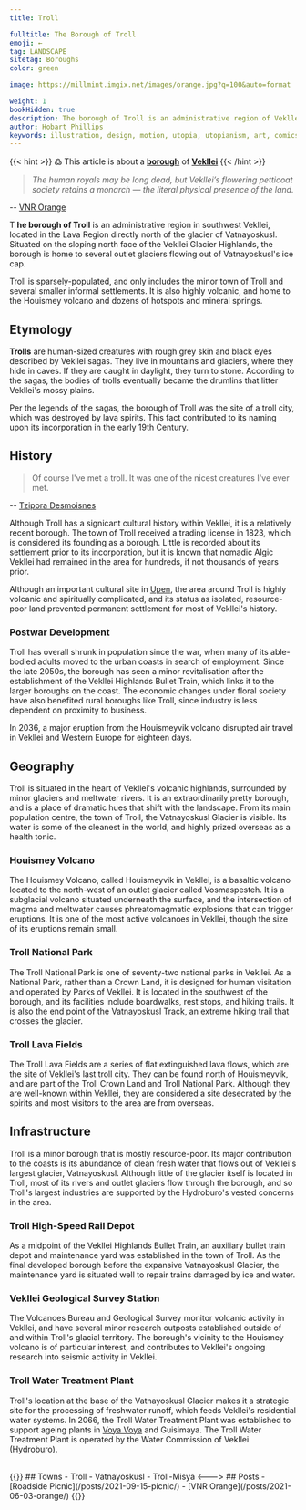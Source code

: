 ```yaml
---
title: Troll

fulltitle: The Borough of Troll
emoji: ←
tag: LANDSCAPE
sitetag: Boroughs
color: green

image: https://millmint.imgix.net/images/orange.jpg?q=100&auto=format

weight: 1
bookHidden: true
description: The borough of Troll is an administrative region of Vekllei, a utopian country created by Hobart Phillips.
author: Hobart Phillips
keywords: illustration, design, motion, utopia, utopianism, art, comics, comic, hobart, phillips, vekllei, millmint
---
```

{{< hint >}}
߷ This article is about a [**borough**](/utopia/vekllei/landscape/boroughs) of [**Vekllei**](/utopia/vekllei/)
{{< /hint >}}

>*The human royals may be long dead, but Vekllei’s flowering petticoat society retains a monarch — the literal physical presence of the land.*

-- [VNR Orange](/posts/2021-06-03-orange/)

<span class="fc">T</span>
**he borough of Troll** is an administrative region in southwest Vekllei, located in the Lava Region directly north of the glacier of Vatnayoskusl. Situated on the sloping north face of the Vekllei Glacier Highlands, the borough is home to several outlet glaciers flowing out of Vatnayoskusl's ice cap.

Troll is sparsely-populated, and only includes the minor town of Troll and several smaller informal settlements. It is also highly volcanic, and home to the Houismey volcano and dozens of hotspots and mineral springs.

## Etymology

**Trolls** are human-sized creatures with rough grey skin and black eyes described by Vekllei sagas. They live in mountains and glaciers, where they hide in caves. If they are caught in daylight, they turn to stone. According to the sagas, the bodies of trolls eventually became the drumlins that litter Vekllei's mossy plains.

Per the legends of the sagas, the borough of Troll was the site of a troll city, which was destroyed by lava spirits. This fact contributed to its naming upon its incorporation in the early 19th Century.

## History

> Of course I've met a troll. It was one of the nicest creatures I've ever met.

-- [Tzipora Desmoisnes](/utopia/characters/#tzipora-zelda-desmoisnes)

Although Troll has a signicant cultural history within Vekllei, it is a relatively recent borough. The town of Troll received a trading license in 1823, which is considered its founding as a borough. Little is recorded about its settlement prior to its incorporation, but it is known that nomadic Algic Vekllei had remained in the area for hundreds, if not thousands of years prior.

Although an important cultural site in [Upen](/utopia/vekllei/culture/religion), the area around Troll is highly volcanic and spiritually complicated, and its status as isolated, resource-poor land prevented permanent settlement for most of Vekllei's history.

### Postwar Development

Troll has overall shrunk in population since the war, when many of its able-bodied adults moved to the urban coasts in search of employment. Since the late 2050s, the borough has seen a minor revitalisation after the establishment of the Vekllei Highlands Bullet Train, which links it to the larger boroughs on the coast. The economic changes under floral society have also benefited rural boroughs like Troll, since industry is less dependent on proximity to business.

In 2036, a major eruption from the Houismeyvik volcano disrupted air travel in Vekllei and Western Europe for eighteen days.

## Geography

Troll is situated in the heart of Vekllei's volcanic highlands, surrounded by minor glaciers and meltwater rivers. It is an extraordinarily pretty borough, and is a place of dramatic hues that shift with the landscape. From its main population centre, the town of Troll, the Vatnayoskusl Glacier is visible. Its water is some of the cleanest in the world, and highly prized overseas as a health tonic.

### Houismey Volcano

The Houismey Volcano, called Houismeyvik in Vekllei, is a basaltic volcano located to the north-west of an outlet glacier called Vosmaspesteh. It is a subglacial volcano situated underneath the surface, and the intersection of magma and meltwater causes phreatomagmatic explosions that can trigger eruptions. It is one of the most active volcanoes in Vekllei, though the size of its eruptions remain small.

### Troll National Park

The Troll National Park is one of seventy-two national parks in Vekllei. As a National Park, rather than a Crown Land, it is designed for human visitation and operated by Parks of Vekllei. It is located in the southwest of the borough, and its facilities include boardwalks, rest stops, and hiking trails. It is also the end point of the Vatnayoskusl Track, an extreme hiking trail that crosses the glacier.

### Troll Lava Fields

The Troll Lava Fields are a series of flat extinguished lava flows, which are the site of Vekllei's last troll city. They can be found north of Houismeyvik, and are part of the Troll Crown Land and Troll National Park. Although they are well-known within Vekllei, they are considered a site desecrated by the spirits and most visitors to the area are from overseas.

## Infrastructure

Troll is a minor borough that is mostly resource-poor. Its major contribution to the coasts is its abundance of clean fresh water that flows out of Vekllei's largest glacier, Vatnayoskusl. Although little of the glacier itself is located in Troll, most of its rivers and outlet glaciers flow through the borough, and so Troll's largest industries are supported by the Hydroburo's vested concerns in the area.

### Troll High-Speed Rail Depot

As a midpoint of the Vekllei Highlands Bullet Train, an auxiliary bullet train depot and maintenance yard was established in the town of Troll. As the final developed borough before the expansive Vatnayoskusl Glacier, the maintenance yard is situated well to repair trains damaged by ice and water.

### Vekllei Geological Survey Station

The Volcanoes Bureau and Geological Survey monitor volcanic activity in Vekllei, and have several minor research outposts established outside of and within Troll's glacial territory. The borough's vicinity to the Houismey volcano is of particular interest, and contributes to Vekllei's ongoing research into seismic activity in Vekllei.

### Troll Water Treatment Plant

Troll's location at the base of the Vatnayoskusl Glacier makes it a strategic site for the processing of freshwater runoff, which feeds Vekllei's residential water systems. In 2066, the Troll Water Treatment Plant was established to support ageing plants in [Voya Voya](/utopia/vekllei/landscape/boroughs/voya-voya/) and Guisimaya. The Troll Water Treatment Plant is operated by the Water Commission of Vekllei (Hydroburo).

<br>
{{<columns>}}
## Towns
- Troll
- Vatnayoskusl
- Troll-Misya
<--->
## Posts
- [Roadside Picnic](/posts/2021-09-15-picnic/)
- [VNR Orange](/posts/2021-06-03-orange/)
{{</columns>}}
